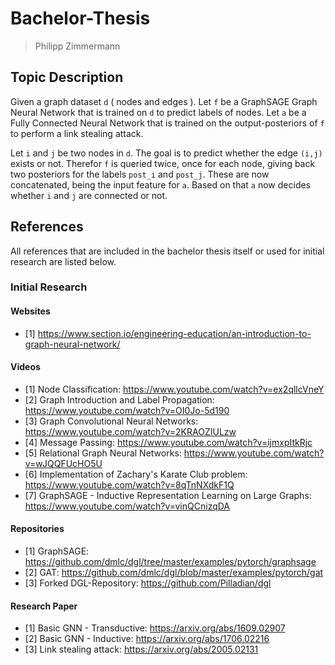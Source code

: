 # Bachelor-Thesis
> Philipp Zimmermann

## Topic Description

Given a graph dataset `d` ( nodes and edges ). Let `f` be a GraphSAGE Graph Neural Network that is trained on `d` to predict labels of nodes. Let `a` be a Fully Connected Neural Network that is trained on the output-posteriors of `f` to perform a link stealing attack.

Let `i` and `j` be two nodes in `d`. The goal is to predict whether the edge `(i,j)` exists or not. Therefor `f` is queried twice, once for each node, giving back two posteriors for the labels `post_i` and `post_j`. These are now concatenated, being the input feature for `a`. Based on that `a` now decides whether `i` and `j` are connected or not.

## References
All references that are included in the bachelor thesis itself or used for initial research are listed below.

### Initial Research

#### Websites
- [1] https://www.section.io/engineering-education/an-introduction-to-graph-neural-network/

#### Videos
- [1] Node Classification: https://www.youtube.com/watch?v=ex2qllcVneY
- [2] Graph Introduction and Label Propagation: https://www.youtube.com/watch?v=OI0Jo-5d190
- [3] Graph Convolutional Neural Networks: https://www.youtube.com/watch?v=2KRAOZIULzw
- [4] Message Passing: https://www.youtube.com/watch?v=ijmxpItkRjc
- [5] Relational Graph Neural Networks: https://www.youtube.com/watch?v=wJQQFUcHO5U
- [6] Implementation of Zachary's Karate Club problem: https://www.youtube.com/watch?v=8qTnNXdkF1Q
- [7] GraphSAGE - Inductive Representation Learning on Large Graphs: https://www.youtube.com/watch?v=vinQCnizqDA

#### Repositories
- [1] GraphSAGE: https://github.com/dmlc/dgl/tree/master/examples/pytorch/graphsage
- [2] GAT: https://github.com/dmlc/dgl/blob/master/examples/pytorch/gat
- [3] Forked DGL-Repository: https://github.com/Pilladian/dgl

#### Research Paper
- [1] Basic GNN - Transductive: https://arxiv.org/abs/1609.02907
- [2] Basic GNN - Inductive: https://arxiv.org/abs/1706.02216
- [3] Link stealing attack: https://arxiv.org/abs/2005.02131
